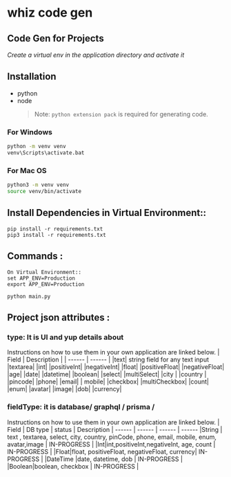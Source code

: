 # whiz code gen

## Code Gen for Projects

_Create a virtual env in the application directory and activate it_

## Installation

- python
- node
  > Note: `python extension pack` is required for generating code.

### For Windows

```sh
python -m venv venv
venv\Scripts\activate.bat
```

### For Mac OS

```sh
python3 -m venv venv
source venv/bin/activate
```

## Install Dependencies in Virtual Environment::

    pip install -r requirements.txt
    pip3 install -r requirements.txt

## Commands :

    On Virtual Environment::
    set APP_ENV=Production
    export APP_ENV=Production

    python main.py

## Project json attributes :

### type: It is UI and yup details about

Instructions on how to use them in your own application are linked below.
| Field | Description |
| ------ | ------ |
|text| string field for any text input
|textarea|
|int|
|positiveInt|
|negativeInt|
|float|
|positiveFloat|
|negativeFloat|
|age|
|date|
|datetime|
|boolean|
|select|
|multiSelect|
|city |
|country |
|pincode|
|phone|
|email|
| mobile|
|checkbox|
|multiCheckbox|
|count|
|enum|
|avatar|
|image|
|dob|
|currency|

### fieldType: it is database/ graphql / prisma /

Instructions on how to use them in your own application are linked below.
| Field | DB type | status | Description
| ------ | ------ | ------ | ------
|String | text , textarea, select, city, country, pinCode, phone, email, mobile, enum, avatar,image | IN-PROGRESS |
|Int|int,positiveInt,negativeInt, age, count | IN-PROGRESS |
|Float|float, positiveFloat, negativeFloat, currency| IN-PROGRESS |
|DateTime |date, datetime, dob | IN-PROGRESS |
|Boolean|boolean, checkbox | IN-PROGRESS |
<!-- |Decimal | currency | IN-PROGRESS | -->
<!-- | [] | multiCheckbox, multiSelect | IN-PROGRESS | -->

        
